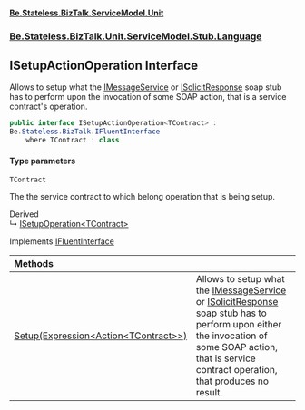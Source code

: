 #### [Be.Stateless.BizTalk.ServiceModel.Unit](README.md 'README')
### [Be.Stateless.BizTalk.Unit.ServiceModel.Stub.Language](Be.Stateless.BizTalk.Unit.ServiceModel.Stub.Language.md 'Be.Stateless.BizTalk.Unit.ServiceModel.Stub.Language')

## ISetupActionOperation<TContract> Interface

Allows to setup what the [IMessageService](IMessageService.md 'Be.Stateless.BizTalk.Unit.ServiceModel.Channels.IMessageService') or [ISolicitResponse](ISolicitResponse.md 'Be.Stateless.BizTalk.Unit.ServiceModel.Stub.ISolicitResponse') soap stub has to perform upon
the invocation of some SOAP action, that is a service contract's operation.

```csharp
public interface ISetupActionOperation<TContract> :
Be.Stateless.BizTalk.IFluentInterface
    where TContract : class
```
#### Type parameters

<a name='Be.Stateless.BizTalk.Unit.ServiceModel.Stub.Language.ISetupActionOperation_TContract_.TContract'></a>

`TContract`

The the service contract to which belong operation that is being setup.

Derived  
&#8627; [ISetupOperation&lt;TContract&gt;](ISetupOperation_TContract_.md 'Be.Stateless.BizTalk.Unit.ServiceModel.Stub.Language.ISetupOperation<TContract>')

Implements [IFluentInterface](IFluentInterface.md 'Be.Stateless.BizTalk.IFluentInterface')

| Methods | |
| :--- | :--- |
| [Setup(Expression&lt;Action&lt;TContract&gt;&gt;)](ISetupActionOperation_TContract_.Setup(Expression_Action_TContract__).md 'Be.Stateless.BizTalk.Unit.ServiceModel.Stub.Language.ISetupActionOperation<TContract>.Setup(System.Linq.Expressions.Expression<System.Action<TContract>>)') | Allows to setup what the [IMessageService](IMessageService.md 'Be.Stateless.BizTalk.Unit.ServiceModel.Channels.IMessageService') or [ISolicitResponse](ISolicitResponse.md 'Be.Stateless.BizTalk.Unit.ServiceModel.Stub.ISolicitResponse') soap stub has to perform upon either the invocation of some SOAP action, that is service contract operation, that produces no result. |
